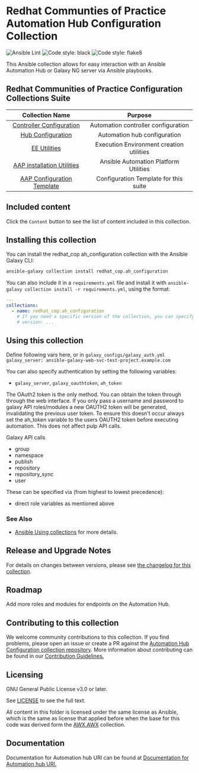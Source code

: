 # Redhat Communties of Practice Automation Hub Configuration Collection

![Ansible Lint](https://github.com/redhat-cop/ah_configuration/workflows/Yaml%20and%20Ansible%20Lint/badge.svg)
![Code style: black](https://img.shields.io/badge/code%20style-black-000000.svg)
![Code style: flake8](https://img.shields.io/badge/Code%20style-flake8-orange)
<!-- Further CI badges go here as above -->

This Ansible collection allows for easy interaction with an Ansible Automation Hub or Galaxy NG server via Ansible playbooks.

## Redhat Communities of Practice Configuration Collections Suite


|Collection Name|Purpose|
|:---:|:---:|
|[Controller Configuration](https://galaxy.ansible.com/redhat_cop/controller_configuration)|Automation controller configuration|
|[Hub Configuration](https://galaxy.ansible.com/redhat_cop/ah_configuration)|Automation hub configuration|
|[EE Utilities](https://galaxy.ansible.com/redhat_cop/ee_utilities)|Execution Environment creation utilities|
|[AAP installation Utilities](https://galaxy.ansible.com/redhat_cop/aap_utilities)|Ansible Automation Platform Utilities|
|[AAP Configuration Template](https://galaxy.ansible.com/redhat_cop/aap_configuration_template)|Configuration Template for this suite|

## Included content

Click the `Content` button to see the list of content included in this collection.

## Installing this collection

You can install the redhat_cop ah_configuration collection with the Ansible Galaxy CLI:

```bash
ansible-galaxy collection install redhat_cop.ah_configuration
```

You can also include it in a `requirements.yml` file and install it with `ansible-galaxy collection install -r requirements.yml`, using the format:

```yaml
---
collections:
  - name: redhat_cop.ah_configuration
    # If you need a specific version of the collection, you can specify like this:
    # version: ...
```

## Using this collection

Define following vars here, or in `galaxy_configs/galaxy_auth.yml`
`galaxy_server: ansible-galaxy-web-svc-test-project.example.com`

You can also specify authentication by setting the following variables:

- `galaxy_server`, `galaxy_oauthtoken`, `ah_token`

The OAuth2 token is the only method. You can obtain the token through through the web interface. If you only pass a username and password to galaxy API roles/modules a new OAUTH2 token will be generated, invalidating the previous user token. To ensure this doesn't occur always set the ah_token variable to the users OAUTH2 token before executing automation. This does not affect pulp API calls.

Galaxy API calls

- group
- namespace
- publish
- repository
- repository_sync
- user

These can be specified via (from highest to lowest precedence):

- direct role variables as mentioned above

### See Also

- [Ansible Using collections](https://docs.ansible.com/ansible/latest/user_guide/collections_using.html) for more details.

## Release and Upgrade Notes

For details on changes between versions, please see [the changelog for this collection](CHANGELOG.rst).

## Roadmap

Add more roles and modules for endpoints on the Automation Hub.

## Contributing to this collection

We welcome community contributions to this collection. If you find problems, please open an issue or create a PR against the [Automation Hub Configuration collection repository](https://github.com/redhat-cop/ah_configuration).
More information about contributing can be found in our [Contribution Guidelines.](https://github.com/redhat-cop/ah_configuration/blob/devel/.github/CONTRIBUTING.md)

## Licensing

GNU General Public License v3.0 or later.

See [LICENSE](https://www.gnu.org/licenses/gpl-3.0.txt) to see the full text.

All content in this folder is licensed under the same license as Ansible,
which is the same as license that applied before when the base for this
code was derived form the [AWX.AWX](https://galaxy.ansible.com/awx/awx) collection.

## Documentation

Documentation for Automation hub URI can be found at
[Documentation for Automation hub URI.](https://github.com/ansible/galaxy_ng/wiki/Automating-Collection-Uploads)
